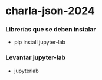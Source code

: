 # charla-json-2024
### Librerías que se deben instalar

* pip install jupyter-lab

### Levantar jupyter-lab

* jupyterlab
